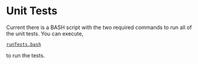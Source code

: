Unit Tests
==========

Current there is a BASH script with the two required commands to
run all of the unit tests. You can execute,

[`runTests.bash`](runTests.bash)

to run the tests.
